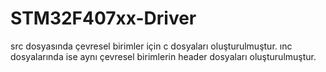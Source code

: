# STM32F407xx-Driver

 src dosyasında çevresel birimler için c dosyaları oluşturulmuştur. ınc dosyalarında ise aynı çevresel birimlerin header dosyaları oluşturulmuştur.
